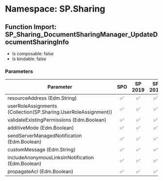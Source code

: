 # Namespace: SP.Sharing

## Function Import: SP_Sharing_DocumentSharingManager_UpdateDocumentSharingInfo

- Is composable: false
- Is bindable: false

### Parameters

Parameter | SPO | SP 2019 | SP 2016 | SP 2013
----------|:---:|:-------:|:-------:|:-------
resourceAddress (Edm.String) | ✅ | ✅ | ✅ | ✅
userRoleAssignments (Collection(SP.Sharing.UserRoleAssignment)) | ✅ | ✅ | ✅ | ✅
validateExistingPermissions (Edm.Boolean) | ✅ | ✅ | ✅ | ✅
additiveMode (Edm.Boolean) | ✅ | ✅ | ✅ | ✅
sendServerManagedNotification (Edm.Boolean) | ✅ | ✅ | ✅ | ✅
customMessage (Edm.String) | ✅ | ✅ | ✅ | ✅
includeAnonymousLinksInNotification (Edm.Boolean) | ✅ | ✅ | ✅ | ✅
propagateAcl (Edm.Boolean) | ✅ | ✅ | ✅ | ❌
